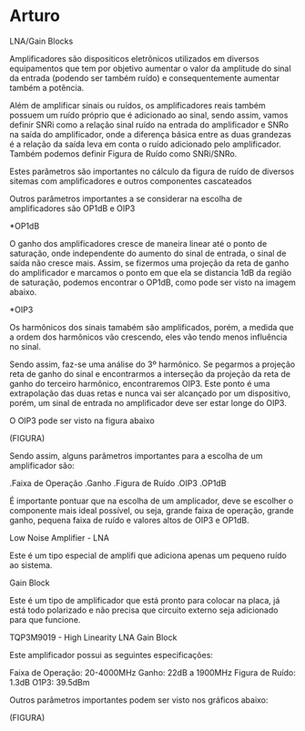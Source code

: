 # Arturo
LNA/Gain Blocks

Amplificadores são dispositicos eletrônicos utilizados em diversos equipamentos que tem por objetivo aumentar o valor da amplitude do sinal da entrada (podendo ser também ruído) e consequentemente aumentar também a potência.

Além de amplificar sinais ou ruídos, os amplificadores reais também possuem um ruído próprio que é adicionado ao sinal, sendo assim, vamos definir  SNRi como a relação sinal ruído na entrada do amplificador e SNRo na saída do amplificador, onde a diferença básica entre as duas grandezas é a relação da saída leva em conta o ruído adicionado pelo amplificador. Também podemos definir Figura de Ruído como SNRi/SNRo.

Estes parâmetros são importantes no cálculo da figura de ruído de diversos sitemas com amplificadores e outros componentes cascateados

Outros parâmetros importantes a se considerar na escolha de amplificadores são OP1dB e OIP3

*OP1dB

O ganho dos amplificadores cresce de maneira linear até o ponto de saturação, onde independente do aumento do sinal de entrada, o sinal de saída não cresce mais. Assim, se fizermos uma projeção da reta de ganho do amplificador e marcamos o ponto em que ela se distancia 1dB da região de saturação, podemos encontrar o OP1dB, como pode ser visto na imagem abaixo.

*OIP3

Os harmônicos dos sinais tamabém são amplificados, porém, a medida que a ordem dos harmônicos vão crescendo, eles vão tendo menos influência no sinal.

Sendo assim, faz-se uma análise do 3º harmônico. Se pegarmos a projeção reta de ganho do sinal e encontrarmos a interseção da projeção da reta de ganho do terceiro harmônico, encontraremos OIP3. Este ponto é uma extrapolação das duas retas e nunca vai ser alcançado por um dispositivo, porém, um sinal de entrada no amplificador deve ser estar longe do OIP3.

O OIP3 pode ser visto na figura abaixo

(FIGURA)

Sendo assim, alguns parâmetros importantes para a escolha de um amplificador são:

.Faixa de Operação
.Ganho
.Figura de Ruído
.OIP3
.OP1dB

É importante pontuar que na escolha de um amplicador, deve se escolher o componente mais ideal possível, ou seja, grande faixa de operação, grande ganho, pequena faixa de ruído e valores altos de OIP3 e OP1dB.

Low Noise Amplifier - LNA

Este é um tipo especial de amplifi que adiciona apenas um pequeno ruído ao sistema.

Gain Block

Este é um tipo de amplificador que está pronto para colocar na placa, já está todo polarizado e não precisa que circuito externo seja adicionado para que funcione.

TQP3M9019 - High Linearity LNA Gain Block

Este amplificador possui as seguintes especificações:

Faixa de Operação: 20-4000MHz
Ganho: 22dB a 1900MHz
Figura de Ruído: 1.3dB
O1P3: 39.5dBm

Outros parâmetros importantes podem ser visto nos gráficos abaixo:

(FIGURA)
